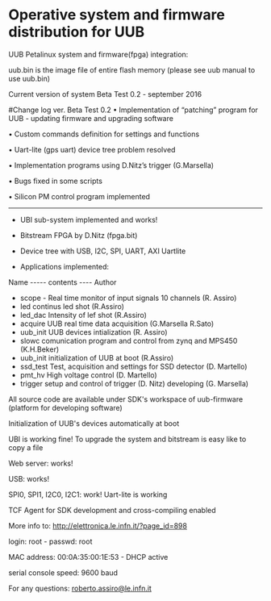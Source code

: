 # Operative system and firmware distribution for UUB 

UUB Petalinux system and firmware(fpga) integration:

uub.bin is the image file of entire flash memory (please see uub manual to use uub.bin)

Current version of system Beta Test 0.2  - september 2016

#Change log ver. Beta Test 0.2
•	 Implementation of “patching” program for UUB - updating firmware and upgrading software

•	Custom commands definition for settings and functions

•	Uart-lite (gps uart) device tree problem resolved

•	Implementation programs using D.Nitz’s trigger (G.Marsella)

•	Bugs fixed in some scripts

•	Silicon PM control program implemented

----------------------------------------------------------------------------------

- UBI sub-system implemented and works!
- Bitstream FPGA by D.Nitz (fpga.bit) 

- Device tree with USB, I2C, SPI, UART, AXI Uartlite

- Applications implemented:

 Name ----- contents ---- Author
- scope - Real time monitor of input signals 10 channels (R. Assiro)
- led continus led shot (R.Assiro)
- led_dac Intensity of lef shot (R.Assiro)
- acquire UUB real time data acquisition (G.Marsella R.Sato)
- uub_init UUB devices intialization (R. Assiro)
- slowc comunication program and control from zynq and MPS450 (K.H.Beker)
- uub_init initialization of UUB at boot (R.Assiro)
- ssd_test Test, acquisition and settings for SSD detector (D. Martello)
- pmt_hv High voltage control (D. Martello)
- trigger setup and control of trigger (D. Nitz) developing (G. Marsella)

All source code are available under SDK's workspace of uub-firmware (platform for developing software)
	
Initialization of UUB's devices automatically at boot

UBI is working fine! To upgrade the system and bitstream is easy like to copy a file
	
Web server: works!

USB: works!

SPI0, SPI1, I2C0, I2C1: work!
Uart-lite is working

TCF Agent for SDK development and cross-compiling enabled

More info to: http://elettronica.le.infn.it/?page_id=898

login: root - passwd: root

MAC address: 00:0A:35:00:1E:53 - DHCP active

serial console speed: 9600 baud

For any questions: roberto.assiro@le.infn.it


